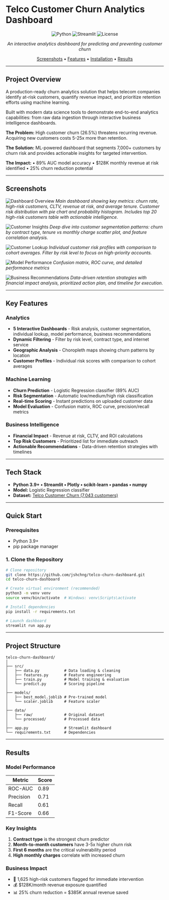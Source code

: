 # Telco Customer Churn Analytics Dashboard

<div align="center">

![Python](https://img.shields.io/badge/python-3.9+-blue.svg)
![Streamlit](https://img.shields.io/badge/streamlit-1.28+-red.svg)
![License](https://img.shields.io/badge/license-MIT-green.svg)

*An interactive analytics dashboard for predicting and preventing customer churn*

[Screenshots](#screenshots) • [Features](#key-features) • [Installation](#quick-start) • [Results](#results)

</div>

---

## Project Overview

A production-ready churn analytics solution that helps telecom companies identify at-risk customers, quantify revenue impact, and prioritize retention efforts using machine learning.

Built with modern data science tools to demonstrate end-to-end analytics capabilities: from raw data ingestion through interactive business intelligence dashboards.

**The Problem:** High customer churn (26.5%) threatens recurring revenue. Acquiring new customers costs 5-25x more than retention.

**The Solution:** ML-powered dashboard that segments 7,000+ customers by churn risk and provides actionable insights for targeted intervention.

**The Impact:** 
• 89% AUC model accuracy 
• $128K monthly revenue at risk identified 
• 25% churn reduction potential

---

## Screenshots

![Dashboard Overview](assets/dashboard_overview.png)
_Main dashboard showing key metrics: churn rate, high-risk customers, CLTV, revenue at risk, and average tenure. Customer risk distribution with pie chart and probability histogram. Includes top 20 high-risk customers table with actionable intelligence._

![Customer Insights](assets/customer_insights.png)
_Deep dive into customer segmentation patterns: churn by contract type, tenure vs monthly charge scatter plot, and feature correlation analysis._

![Customer Lookup](assets/customer_lookup.png)
_Individual customer risk profiles with comparison to cohort averages. Filter by risk level to focus on high-priority accounts._

![Model Performance](assets/model_performance.png)
_Confusion matrix, ROC curve, and detailed performance metrics_

![Business Recommendations](assets/business_recommendations.png)
_Data-driven retention strategies with financial impact analysis, prioritized action plan, and timeline for execution._

---

## Key Features

### Analytics
- **5 Interactive Dashboards** - Risk analysis, customer segmentation, individual lookup, model performance, business recommendations
- **Dynamic Filtering** - Filter by risk level, contract type, and internet service
- **Geographic Analysis** - Choropleth maps showing churn patterns by location
- **Customer Profiles** - Individual risk scores with comparison to cohort averages

### Machine Learning
- **Churn Prediction** - Logistic Regression classifier (89% AUC)
- **Risk Segmentation** - Automatic low/medium/high risk classification
- **Real-time Scoring** - Instant predictions on uploaded customer data
- **Model Evaluation** - Confusion matrix, ROC curve, precision/recall metrics

### Business Intelligence
- **Financial Impact** - Revenue at risk, CLTV, and ROI calculations
- **Top Risk Customers** - Prioritized list for immediate outreach
- **Actionable Recommendations** - Data-driven retention strategies with timelines

---

## Tech Stack
- **Python 3.9+ • Streamlit • Plotly • scikit-learn • pandas • numpy**
- **Model:** Logistic Regression classifier
- **Dataset:** [Telco Customer Churn (7,043 customers)](https://www.kaggle.com/datasets/alfathterry/telco-customer-churn-11-1-3?resource=download)

---

## Quick Start

### Prerequisites
- Python 3.9+
- pip package manager

### 1. Clone the Repository
```bash
# Clone repository
git clone https://github.com/jshchng/telco-churn-dashboard.git
cd telco-churn-dashboard

# Create virtual environment (recommended)
python3 -m venv venv
source venv/bin/activate  # Windows: venv\Scripts\activate

# Install dependencies
pip install -r requirements.txt

# Launch dashboard
streamlit run app.py
```

---

## Project Structure
```
telco-churn-dashboard/
│
├── src/
│   ├── data.py           # Data loading & cleaning
│   ├── features.py       # Feature engineering
│   ├── train.py          # Model training & evaluation
│   └── predict.py        # Scoring pipeline
│
├── models/
│   ├── best_model.joblib # Pre-trained model
│   └── scaler.joblib     # Feature scaler
│
├── data/
│   ├── raw/              # Original dataset
│   └── processed/        # Processed data
│
├── app.py                # Streamlit dashboard
└── requirements.txt      # Dependencies
```

---

## Results

### Model Performance
| Metric | Score |
|--------|-------|
| ROC-AUC | 0.89 |
| Precision | 0.71 |
| Recall | 0.61 |
| F1-Score | 0.66 |

### Key Insights
1. **Contract type** is the strongest churn predictor
2. **Month-to-month customers** have 3-5x higher churn risk
3. **First 6 months** are the critical vulnerability period
4. **High monthly charges** correlate with increased churn

### Business Impact
- 🎯 1,625 high-risk customers flagged for immediate intervention
- 💰 $128K/month revenue exposure quantified
- 📊 25% churn reduction = $385K annual revenue saved